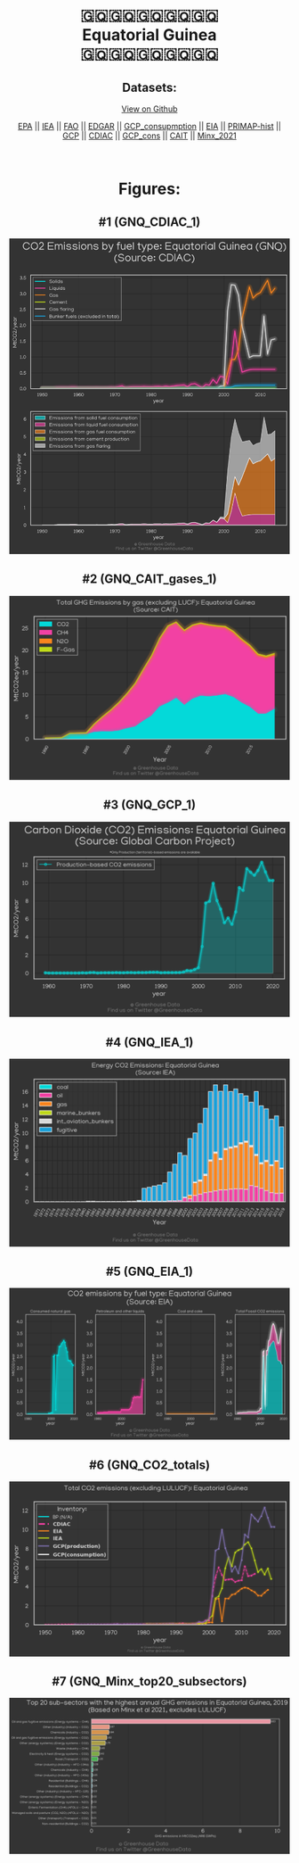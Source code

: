 
<center>
<h1 align="center">
🇬🇶🇬🇶🇬🇶🇬🇶🇬🇶
<br>
Equatorial Guinea
<br>
🇬🇶🇬🇶🇬🇶🇬🇶🇬🇶
</h1>
<h2>Datasets:</h2>
<p><a href="https://github.com/dquintani/GreenhouseData/tree/master/country_data/GNQ_Equatorial Guinea/data">View on Github</a>
<br></p><p><a href="data/GNQ_EPA.csv">EPA</a> || <a href="data/GNQ_IEA.csv">IEA</a> || <a href="data/GNQ_FAO.csv">FAO</a> || <a href="data/GNQ_EDGAR.csv">EDGAR</a> || <a href="data/GNQ_GCP_consupmption.csv">GCP_consupmption</a> || <a href="data/GNQ_EIA.csv">EIA</a> || <a href="data/GNQ_PRIMAP-hist.csv">PRIMAP-hist</a> || <a href="data/GNQ_GCP.csv">GCP</a> || <a href="data/GNQ_CDIAC.csv">CDIAC</a> || <a href="data/GNQ_GCP_cons.csv">GCP_cons</a> || <a href="data/GNQ_CAIT.csv">CAIT</a> || <a href="data/GNQ_Minx_2021.csv">Minx_2021</a></p><p><br></p>
<h1>Figures:</h1><h2>#1 (GNQ_CDIAC_1)</h2>
<p><img alt="" src="figures/GNQ_CDIAC_1.png" /></p><h2>#2 (GNQ_CAIT_gases_1)</h2>
<p><img alt="" src="figures/GNQ_CAIT_gases_1.png" /></p><h2>#3 (GNQ_GCP_1)</h2>
<p><img alt="" src="figures/GNQ_GCP_1.png" /></p><h2>#4 (GNQ_IEA_1)</h2>
<p><img alt="" src="figures/GNQ_IEA_1.png" /></p><h2>#5 (GNQ_EIA_1)</h2>
<p><img alt="" src="figures/GNQ_EIA_1.png" /></p><h2>#6 (GNQ_CO2_totals)</h2>
<p><img alt="" src="figures/GNQ_CO2_totals.png" /></p><h2>#7 (GNQ_Minx_top20_subsectors)</h2>
<p><img alt="" src="figures/GNQ_Minx_top20_subsectors.png" /></p>